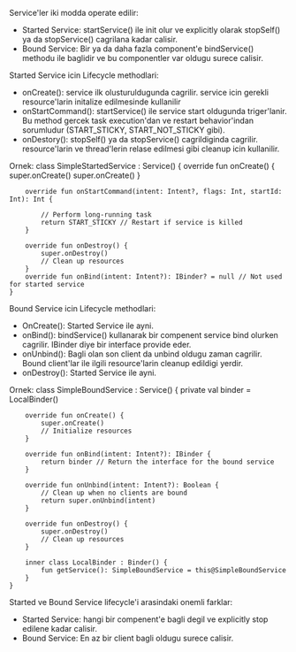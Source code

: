 Service'ler iki modda operate edilir:
- Started Service: startService() ile init olur ve explicitly olarak stopSelf() ya da stopService() cagrilana kadar calisir.
- Bound Service: Bir ya da daha fazla component'e bindService() methodu ile baglidir ve bu componentler var oldugu surece calisir.

Started Service icin Lifecycle methodlari:
- onCreate(): service ilk olusturuldugunda cagrilir. service icin gerekli resource'larin initalize edilmesinde kullanilir
- onStartCommand(): startService() ile service start oldugunda triger'lanir. Bu method gercek task execution'dan ve restart behavior'indan sorumludur (START_STICKY, START_NOT_STICKY gibi).
- onDestory(): stopSelf() ya da stopService() cagrildiginda cagrilir. resource'larin ve thread'lerin relase edilmesi gibi cleanup icin kullanilir.

Ornek: 
	class SimpleStartedService : Service() {
		override fun onCreate() {
			super.onCreate()
			super.onCreate()
		}

		override fun onStartCommand(intent: Intent?, flags: Int, startId: Int): Int {

			// Perform long-running task
			return START_STICKY // Restart if service is killed
		}

		override fun onDestroy() {
			super.onDestroy()
			// Clean up resources
		}
		override fun onBind(intent: Intent?): IBinder? = null // Not used for started service
	}

Bound Service icin Lifecycle methodlari:
- OnCreate(): Started Service ile ayni.
- onBind(): bindService() kullanarak bir compenent service bind olurken cagrilir. IBinder diye bir interface provide eder.
- onUnbind(): Bagli olan son client da unbind oldugu zaman cagrilir. Bound client'lar ile ilgili resource'larin cleanup edildigi yerdir.
- onDestroy(): Started Service ile ayni.

Ornek:
	class SimpleBoundService : Service() {
		private val binder = LocalBinder()

		override fun onCreate() {
			super.onCreate()
			// Initialize resources
		}

		override fun onBind(intent: Intent?): IBinder {
			return binder // Return the interface for the bound service
		}

		override fun onUnbind(intent: Intent?): Boolean {
			// Clean up when no clients are bound
			return super.onUnbind(intent)
		}

		override fun onDestroy() {
			super.onDestroy()
			// Clean up resources
		}
		
		inner class LocalBinder : Binder() {
			fun getService(): SimpleBoundService = this@SimpleBoundService
		}
	}

Started ve Bound Service lifecycle'i arasindaki onemli farklar:
- Started Service: hangi bir compenent'e bagli degil ve explicitly stop edilene kadar calisir.
- Bound Service: En az bir client bagli oldugu surece calisir.